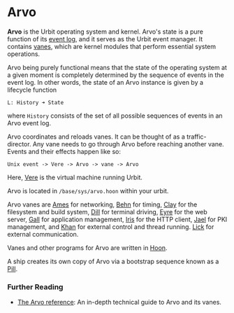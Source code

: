 # Arvo

**Arvo** is the Urbit operating system and kernel. Arvo's state is a pure function of its [event log](/glossary/eventlog), and it serves as the Urbit event manager. It contains [vanes](/glossary/vane), which are kernel modules that perform essential system operations.

Arvo being purely functional means that the state of the operating system at a given moment is completely determined by the sequence of events in the event log. In other words, the state of an Arvo instance is given by a lifecycle function

```
L: History ➜ State
```

where `History` consists of the set of all possible sequences of events in an Arvo event log.

Arvo coordinates and reloads vanes. It can be thought of as a traffic-director. Any vane needs to go through Arvo before reaching another vane. Events and their effects happen like so:

```
Unix event -> Vere -> Arvo -> vane -> Arvo
```

Here, [Vere](/glossary/vere) is the virtual machine running Urbit.

Arvo is located in `/base/sys/arvo.hoon` within your urbit.

Arvo vanes are [Ames](/glossary/ames) for networking, [Behn](/glossary/behn) for timing, [Clay](/glossary/clay) for the filesystem and build system, [Dill](/glossary/dill) for terminal driving, [Eyre](/glossary/eyre) for the web server, [Gall](/glossary/gall) for application management, [Iris](/glossary/iris) for the HTTP client, [Jael](/glossary/jael) for PKI management, and [Khan](/glossary/khan) for external control and thread running. [Lick](/glossary/lick) for external communication.

Vanes and other programs for Arvo are written in [Hoon](/glossary/hoon).

A ship creates its own copy of Arvo via a bootstrap sequence known as a [Pill](/glossary/pill).

### Further Reading

- [The Arvo reference](/system/kernel): An in-depth technical guide to Arvo and its vanes.
